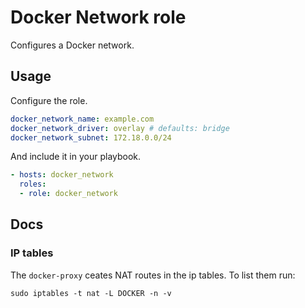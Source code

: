 # Docker Network role

Configures a Docker network.

## Usage

Configure the role.

```yml
docker_network_name: example.com
docker_network_driver: overlay # defaults: bridge
docker_network_subnet: 172.18.0.0/24
```

And include it in your playbook.

```yml
- hosts: docker_network
  roles:
  - role: docker_network
```

## Docs

### IP tables

The `docker-proxy` ceates NAT routes in the ip tables. To list them run:

```
sudo iptables -t nat -L DOCKER -n -v
```
